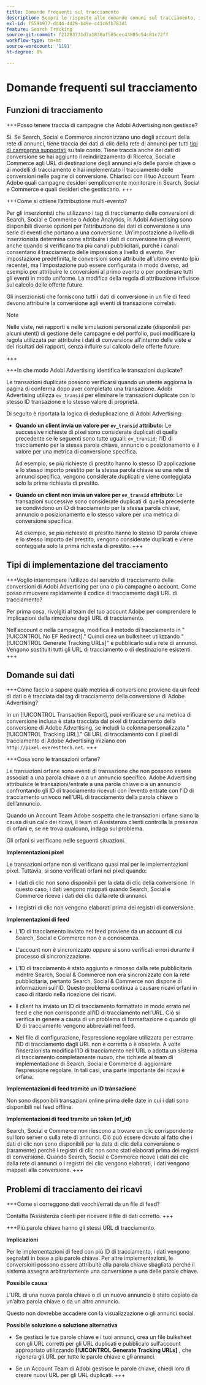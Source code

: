 ```yaml
---
title: Domande frequenti sul tracciamento
description: Scopri le risposte alle domande comuni sul tracciamento, inclusa la risoluzione dei problemi.
exl-id: f559b977-dd44-4d29-b49e-c41c6fb783d1
feature: Search Tracking
source-git-commit: f21283731d7a1830af585cec43805c54c81c72ff
workflow-type: tm+mt
source-wordcount: '1191'
ht-degree: 0%

---
```


# Domande frequenti sul tracciamento

## Funzioni di tracciamento

+++Posso tenere traccia di campagne che Adobi Advertising non gestisce?

Sì. Se Search, Social e Commerce sincronizzano uno degli account della rete di annunci, tiene traccia dei dati di clic della rete di annunci per tutti [tipi di campagna supportati](/help/search-social-commerce/introduction/supported-inventory.md) su tale conto. Tiene traccia anche dei dati di conversione se hai aggiunto il reindirizzamento di Ricerca, Social e Commerce agli URL di destinazione degli annunci e/o delle parole chiave o ai modelli di tracciamento e hai implementato il tracciamento delle conversioni nelle pagine di conversione. Chiarisci con il tuo Account Team Adobe quali campagne desideri semplicemente monitorare in Search, Social e Commerce e quali desideri che gestiscano.
+++

+++Come si ottiene l’attribuzione multi-evento?

Per gli inserzionisti che utilizzano i tag di tracciamento delle conversioni di Search, Social e Commerce o Adobe Analytics, in Adobi Advertising sono disponibili diverse opzioni per l’attribuzione dei dati di conversione a una serie di eventi che portano a una conversione. Un’impostazione a livello di inserzionista determina come attribuire i dati di conversione tra gli eventi, anche quando si verificano tra più canali pubblicitari, purché i canali consentano il tracciamento delle impression a livello di evento. Per impostazione predefinita, le conversioni sono attribuite all’ultimo evento (più recente), ma l’impostazione può essere configurata in modo diverso, ad esempio per attribuire le conversioni al primo evento o per ponderare tutti gli eventi in modo uniforme. La modifica della regola di attribuzione influisce sul calcolo delle offerte future.

Gli inserzionisti che forniscono tutti i dati di conversione in un file di feed devono attribuire la conversione agli eventi di transazione correlati.

>[!NOTE]
>
>Nelle viste, nei rapporti e nelle simulazioni personalizzate (disponibili per alcuni utenti) di gestione delle campagne e del portfolio, puoi modificare la regola utilizzata per attribuire i dati di conversione all’interno delle viste e dei risultati dei rapporti, senza influire sul calcolo delle offerte future.

+++

+++In che modo Adobi Advertising identifica le transazioni duplicate?

Le transazioni duplicate possono verificarsi quando un utente aggiorna la pagina di conferma dopo aver completato una transazione. Adobi Advertising utilizza `ev_transid` per eliminare le transazioni duplicate con lo stesso ID transazione e lo stesso valore di proprietà.

Di seguito è riportata la logica di deduplicazione di Adobi Advertising:

* **Quando un client invia un valore per `ev_transid` attributo:** Le successive richieste di pixel sono considerate duplicati di quella precedente se le seguenti sono tutte uguali: `ev_transid`; l’ID di tracciamento per la stessa parola chiave, annuncio o posizionamento e il valore per una metrica di conversione specifica.

  Ad esempio, se più richieste di prestito hanno lo stesso ID applicazione e lo stesso importo prestito per la stessa parola chiave su una rete di annunci specifica, vengono considerate duplicati e viene conteggiata solo la prima richiesta di prestito.

* **Quando un client non invia un valore per `ev_transid` attributo:** Le transazioni successive sono considerate duplicati di quella precedente se condividono un ID di tracciamento per la stessa parola chiave, annuncio o posizionamento e lo stesso valore per una metrica di conversione specifica.

  Ad esempio, se più richieste di prestito hanno lo stesso ID parola chiave e lo stesso importo del prestito, vengono considerate duplicati e viene conteggiata solo la prima richiesta di prestito.
+++

## Tipi di implementazione del tracciamento

+++Voglio interrompere l’utilizzo del servizio di tracciamento delle conversioni di Adobi Advertising per una o più campagne o account. Come posso rimuovere rapidamente il codice di tracciamento dagli URL di tracciamento?

Per prima cosa, rivolgiti al team del tuo account Adobe per comprendere le implicazioni della rimozione degli URL di tracciamento.

Nell’account o nella campagna, modifica il metodo di tracciamento in &quot;[!UICONTROL No EF Redirect].&quot; Quindi crea un bulksheet utilizzando &quot;[!UICONTROL Generate Tracking URLs]&quot; e pubblicarlo sulla rete di annunci. Vengono sostituiti tutti gli URL di tracciamento o di destinazione esistenti.
+++

## Domande sui dati

+++Come faccio a sapere quale metrica di conversione proviene da un feed di dati o è tracciata dal tag di tracciamento della conversione di Adobe Advertising?

In un [!UICONTROL Transaction Report], puoi verificare se una metrica di conversione inclusa è stata tracciata dal pixel di tracciamento della conversione di Adobe Advertising, se includi la colonna personalizzata &quot;[!UICONTROL Tracking URL].&quot; Gli URL di tracciamento con il pixel di tracciamento di Adobe Advertising iniziano con `http://pixel.everesttech.net`.
+++

+++Cosa sono le transazioni orfane?

Le transazioni orfane sono eventi di transazione che non possono essere associati a una parola chiave o a un annuncio specifico. Adobe Advertising attribuisce le transazioni/entrate a una parola chiave o a un annuncio confrontando gli ID di tracciamento ricevuti con l’evento entrate con l’ID di tracciamento univoco nell’URL di tracciamento della parola chiave o dell’annuncio.

Quando un Account Team Adobe sospetta che le transazioni orfane siano la causa di un calo dei ricavi, il team di Assistenza clienti controlla la presenza di orfani e, se ne trova qualcuno, indaga sul problema.

Gli orfani si verificano nelle seguenti situazioni.

**Implementazioni pixel**

Le transazioni orfane non si verificano quasi mai per le implementazioni pixel. Tuttavia, si sono verificati orfani nei pixel quando:

* I dati di clic non sono disponibili per la data di clic della conversione. In questo caso, i dati vengono mappati quando Search, Social e Commerce riceve i dati dei clic dalla rete di annunci.

* I registri di clic non vengono elaborati prima dei registri di conversione.

**Implementazioni di feed**

* L’ID di tracciamento inviato nel feed proviene da un account di cui Search, Social e Commerce non è a conoscenza.

* L&#39;account non è sincronizzato oppure si sono verificati errori durante il processo di sincronizzazione.

* L’ID di tracciamento è stato aggiunto e rimosso dalla rete pubblicitaria mentre Search, Social &amp; Commerce non era sincronizzato con la rete pubblicitaria, pertanto Search, Social &amp; Commerce non dispone di informazioni sull’ID. Questo problema continua a causare ricavi orfani in caso di ritardo nella ricezione dei ricavi.

* Il client ha inviato un ID di tracciamento formattato in modo errato nel feed e che non corrisponde all’ID di tracciamento nell’URL. Ciò si verifica in genere a causa di un problema di formattazione o quando gli ID di tracciamento vengono abbreviati nel feed.

* Nel file di configurazione, l’espressione regolare utilizzata per estrarre l’ID di tracciamento dagli URL non è corretta o è obsoleta. A volte l’inserzionista modifica l’ID di tracciamento nell’URL o adotta un sistema di tracciamento completamente nuovo, che richiede al team di implementazione di Search, Social e Commerce di aggiornare l’espressione regolare. In tali casi, una parte importante dei ricavi è orfana.

**Implementazioni di feed tramite un ID transazione**

Non sono disponibili transazioni online prima delle date in cui i dati sono disponibili nel feed offline.

**Implementazioni di feed tramite un token (ef_id)**

Search, Social e Commerce non riescono a trovare un clic corrispondente sul loro server o sulla rete di annunci. Ciò può essere dovuto al fatto che i dati di clic non sono disponibili per la data di clic della conversione o (raramente) perché i registri di clic non sono stati elaborati prima dei registri di conversione. Quando Search, Social e Commerce riceve i dati dei clic dalla rete di annunci o i registri dei clic vengono elaborati, i dati vengono mappati alla conversione.
+++

## Problemi di tracciamento dei ricavi

+++Come si correggono dati vecchi/errati da un file di feed?

Contatta l’Assistenza clienti per ricevere il file di dati corretto.
+++

+++Più parole chiave hanno gli stessi URL di tracciamento.

**Implicazioni**

Per le implementazioni di feed con più ID di tracciamento, i dati vengono segnalati in base a più parole chiave. Per altre implementazioni, le conversioni possono essere attribuite alla parola chiave sbagliata perché il sistema assegna arbitrariamente una conversione a una delle parole chiave.

**Possibile causa**

L’URL di una nuova parola chiave o di un nuovo annuncio è stato copiato da un’altra parola chiave o da un altro annuncio.

Questo non dovrebbe accadere con la visualizzazione o gli annunci social.

**Possibile soluzione o soluzione alternativa**

* Se gestisci le tue parole chiave e i tuoi annunci, crea un file bulksheet con gli URL corretti per gli URL duplicati e pubblicalo sull’account appropriato utilizzando **[!UICONTROL Generate Tracking URLs]** , che rigenera gli URL per tutte le parole chiave e gli annunci.

* Se un Account Team di Adobi gestisce le parole chiave, chiedi loro di creare nuovi URL per gli URL duplicati.
+++
